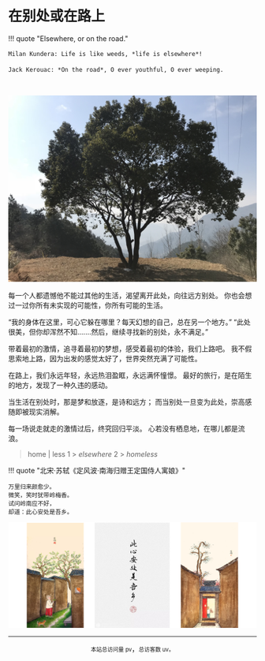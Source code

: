 # 在别处或在路上

!!! quote "Elsewhere, or on the road."

    Milan Kundera: Life is like weeds, *life is elsewhere*!

    Jack Kerouac: *On the road*, O ever youthful, O ever weeping.

<br />

![coltree](./img/coltree.jpg)

每一个人都遗憾他不能过其他的生活，渴望离开此处，向往远方别处。
你也会想过一过你所有未实现的可能性，你所有可能的生活。

“我的身体在这里，可心它躲在哪里？每天幻想的自己，总在另一个地方。”
“此处很美，但你却浑然不知.......然后，继续寻找新的别处，永不满足。”

带着最初的激情，追寻着最初的梦想，感受着最初的体验，我们上路吧。
我不假思索地上路，因为出发的感觉太好了，世界突然充满了可能性。

在路上，我们永远年轻，永远热泪盈眶，永远满怀憧憬。
最好的旅行，是在陌生的地方，发现了一种久违的感动。

当生活在别处时，那是梦和放逐，是诗和远方；
而当别处一旦变为此处，崇高感随即被现实消解。

每一场说走就走的激情过后，终究回归平淡。
心若没有栖息地，在哪儿都是流浪。

> home | less 1 > *elsewhere* 2 > *homeless*

!!! quote "北宋·苏轼《定风波·南海归赠王定国侍人寓娘》"

    万里归来颜愈少。
    微笑，笑时犹带岭梅香。
    试问岭南应不好，
    却道：此心安处是吾乡。

![tranquility](./img/tranquility.png)

---

<center><span id="busuanzi_container_site_pv" style="font-size:0.8em;color=grey">本站总访问量 <span id="busuanzi_value_site_pv">pv</span></span>，<span id="busuanzi_container_site_uv" style="font-size:0.8em;color=grey">总访客数 <span id="busuanzi_value_site_uv">uv</span>。</span></center>